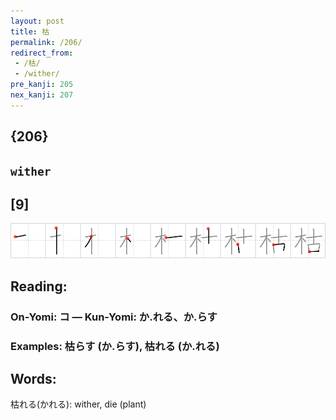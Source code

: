 ```yaml
---
layout: post
title: 枯
permalink: /206/
redirect_from:
 - /枯/
 - /wither/
pre_kanji: 205
nex_kanji: 207
---
```


## {206}

## `wither`

## [9]

<div class="stroke"><img src="../images/E69EAF.png" /></div>

## Reading:

### On-Yomi: コ &mdash; Kun-Yomi: か.れる、か.らす

### Examples: 枯らす (か.らす), 枯れる (か.れる)

## Words:

枯れる(かれる): wither, die (plant)
